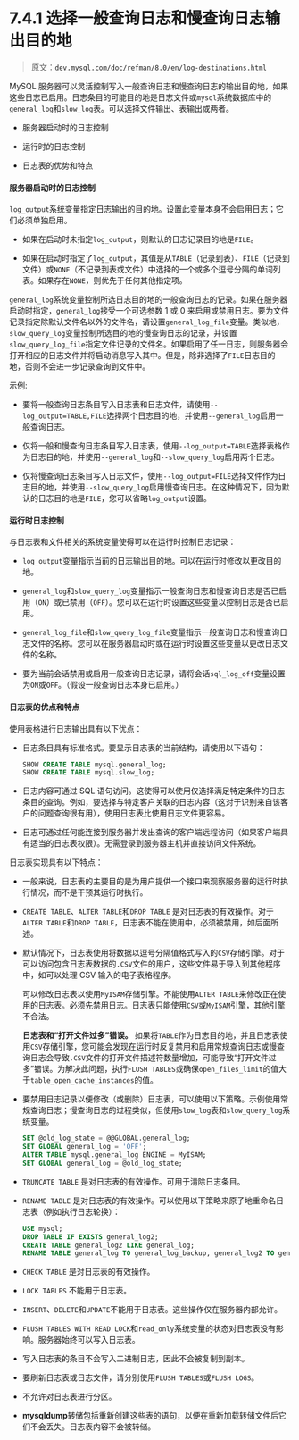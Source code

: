 # 7.4.1 选择一般查询日志和慢查询日志输出目的地

> 原文：[`dev.mysql.com/doc/refman/8.0/en/log-destinations.html`](https://dev.mysql.com/doc/refman/8.0/en/log-destinations.html)

MySQL 服务器可以灵活控制写入一般查询日志和慢查询日志的输出目的地，如果这些日志已启用。日志条目的可能目的地是日志文件或`mysql`系统数据库中的`general_log`和`slow_log`表。可以选择文件输出、表输出或两者。

+   服务器启动时的日志控制

+   运行时的日志控制

+   日志表的优势和特点

#### 服务器启动时的日志控制

`log_output`系统变量指定日志输出的目的地。设置此变量本身不会启用日志；它们必须单独启用。

+   如果在启动时未指定`log_output`，则默认的日志记录目的地是`FILE`。

+   如果在启动时指定了`log_output`，其值是从`TABLE`（记录到表）、`FILE`（记录到文件）或`NONE`（不记录到表或文件）中选择的一个或多个逗号分隔的单词列表。如果存在`NONE`，则优先于任何其他指定项。

`general_log`系统变量控制所选日志目的地的一般查询日志的记录。如果在服务器启动时指定，`general_log`接受一个可选参数 1 或 0 来启用或禁用日志。要为文件记录指定除默认文件名以外的文件名，请设置`general_log_file`变量。类似地，`slow_query_log`变量控制所选目的地的慢查询日志的记录，并设置`slow_query_log_file`指定文件记录的文件名。如果启用了任一日志，则服务器会打开相应的日志文件并将启动消息写入其中。但是，除非选择了`FILE`日志目的地，否则不会进一步记录查询到文件中。

示例:

+   要将一般查询日志条目写入日志表和日志文件，请使用`--log_output=TABLE,FILE`选择两个日志目的地，并使用`--general_log`启用一般查询日志。

+   仅将一般和慢查询日志条目写入日志表，使用`--log_output=TABLE`选择表格作为日志目的地，并使用`--general_log`和`--slow_query_log`启用两个日志。

+   仅将慢查询日志条目写入日志文件，使用`--log_output=FILE`选择文件作为日志目的地，并使用`--slow_query_log`启用慢查询日志。在这种情况下，因为默认的日志目的地是`FILE`，您可以省略`log_output`设置。

#### 运行时日志控制

与日志表和文件相关的系统变量使得可以在运行时控制日志记录：

+   `log_output`变量指示当前的日志输出目的地。可以在运行时修改以更改目的地。

+   `general_log`和`slow_query_log`变量指示一般查询日志和慢查询日志是否已启用（`ON`）或已禁用（`OFF`）。您可以在运行时设置这些变量以控制日志是否已启用。

+   `general_log_file`和`slow_query_log_file`变量指示一般查询日志和慢查询日志文件的名称。您可以在服务器启动时或在运行时设置这些变量以更改日志文件的名称。

+   要为当前会话禁用或启用一般查询日志记录，请将会话`sql_log_off`变量设置为`ON`或`OFF`。（假设一般查询日志本身已启用。）

#### 日志表的优点和特点

使用表格进行日志输出具有以下优点：

+   日志条目具有标准格式。要显示日志表的当前结构，请使用以下语句：

    ```sql
    SHOW CREATE TABLE mysql.general_log;
    SHOW CREATE TABLE mysql.slow_log;
    ```

+   日志内容可通过 SQL 语句访问。这使得可以使用仅选择满足特定条件的日志条目的查询。例如，要选择与特定客户关联的日志内容（这对于识别来自该客户的问题查询很有用），使用日志表比使用日志文件更容易。

+   日志可通过任何能连接到服务器并发出查询的客户端远程访问（如果客户端具有适当的日志表权限）。无需登录到服务器主机并直接访问文件系统。

日志表实现具有以下特点：

+   一般来说，日志表的主要目的是为用户提供一个接口来观察服务器的运行时执行情况，而不是干预其运行时执行。

+   `CREATE TABLE`、`ALTER TABLE`和`DROP TABLE` 是对日志表的有效操作。对于`ALTER TABLE`和`DROP TABLE`，日志表不能在使用中，必须被禁用，如后面所述。

+   默认情况下，日志表使用将数据以逗号分隔值格式写入的`CSV`存储引擎。对于可以访问包含日志表数据的`.CSV`文件的用户，这些文件易于导入到其他程序中，如可以处理 CSV 输入的电子表格程序。

    可以修改日志表以使用`MyISAM`存储引擎。不能使用`ALTER TABLE`来修改正在使用的日志表。必须先禁用日志。日志表只能使用`CSV`或`MyISAM`引擎，其他引擎不合法。

    **日志表和“打开文件过多”错误。** 如果将`TABLE`作为日志目的地，并且日志表使用`CSV`存储引擎，您可能会发现在运行时反复禁用和启用常规查询日志或慢查询日志会导致`.CSV`文件的打开文件描述符数量增加，可能导致“打开文件过多”错误。为解决此问题，执行`FLUSH TABLES`或确保`open_files_limit`的值大于`table_open_cache_instances`的值。

+   要禁用日志记录以便修改（或删除）日志表，可以使用以下策略。示例使用常规查询日志；慢查询日志的过程类似，但使用`slow_log`表和`slow_query_log`系统变量。

    ```sql
    SET @old_log_state = @@GLOBAL.general_log;
    SET GLOBAL general_log = 'OFF';
    ALTER TABLE mysql.general_log ENGINE = MyISAM;
    SET GLOBAL general_log = @old_log_state;
    ```

+   `TRUNCATE TABLE` 是对日志表的有效操作。可用于清除日志条目。

+   `RENAME TABLE` 是对日志表的有效操作。可以使用以下策略来原子地重命名日志表（例如执行日志轮换）：

    ```sql
    USE mysql;
    DROP TABLE IF EXISTS general_log2;
    CREATE TABLE general_log2 LIKE general_log;
    RENAME TABLE general_log TO general_log_backup, general_log2 TO general_log;
    ```

+   `CHECK TABLE` 是对日志表的有效操作。

+   `LOCK TABLES` 不能用于日志表。

+   `INSERT`、`DELETE`和`UPDATE`不能用于日志表。这些操作仅在服务器内部允许。

+   `FLUSH TABLES WITH READ LOCK`和`read_only`系统变量的状态对日志表没有影响。服务器始终可以写入日志表。

+   写入日志表的条目不会写入二进制日志，因此不会被复制到副本。

+   要刷新日志表或日志文件，请分别使用`FLUSH TABLES`或`FLUSH LOGS`。

+   不允许对日志表进行分区。

+   **mysqldump**转储包括重新创建这些表的语句，以便在重新加载转储文件后它们不会丢失。日志表内容不会被转储。

